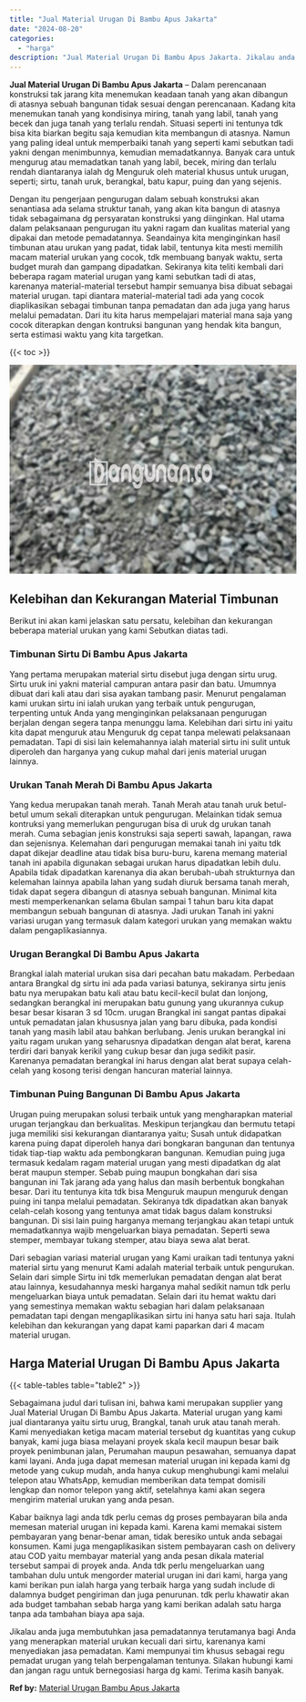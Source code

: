 ```yaml
---
title: "Jual Material Urugan Di Bambu Apus Jakarta"
date: "2024-08-20"
categories: 
  - "harga"
description: "Jual Material Urugan Di Bambu Apus Jakarta. Jikalau anda juga membutuhkan jasa pemadatannya terutamanya bagi Anda yang menerapkan material urukan kecuali dar..."
---
```


**Jual Material Urugan Di Bambu Apus Jakarta** – Dalam perencanaan konstruksi tak jarang kita menemukan keadaan tanah yang akan dibangun di atasnya sebuah bangunan tidak sesuai dengan perencanaan. Kadang kita menemukan tanah yang kondisinya miring, tanah yang labil, tanah yang becek dan juga tanah yang terlalu rendah. Situasi seperti ini tentunya tdk bisa kita biarkan begitu saja kemudian kita membangun di atasnya. Namun yang paling ideal untuk memperbaiki tanah yang seperti kami sebutkan tadi yakni dengan menimbunnya, kemudian memadatkannya. Banyak cara untuk mengurug atau memadatkan tanah yang labil, becek, miring dan terlalu rendah diantaranya ialah dg Menguruk oleh material khusus untuk urugan, seperti; sirtu, tanah uruk, berangkal, batu kapur, puing dan yang sejenis.

Dengan itu pengerjaan pengurugan dalam sebuah konstruksi akan senantiasa ada selama struktur tanah, yang akan kita bangun di atasnya tidak sebagaimana dg persyaratan konstruksi yang diinginkan. Hal utama dalam pelaksanaan pengurugan itu yakni ragam dan kualitas material yang dipakai dan metode pemadatannya. Seandainya kita menginginkan hasil timbunan atau urukan yang padat, tidak labil, tentunya kita mesti memilih macam material urukan yang cocok, tdk membuang banyak waktu, serta budget murah dan gampang dipadatkan. Sekiranya kita teliti kembali dari beberapa ragam material urugan yang kami sebutkan tadi di atas, karenanya material-material tersebut hampir semuanya bisa dibuat sebagai material urugan. tapi diantara material-material tadi ada yang cocok diaplikasikan sebagai timbunan tanpa pemadatan dan ada juga yang harus melalui pemadatan. Dari itu kita harus mempelajari material mana saja yang cocok diterapkan dengan kontruksi bangunan yang hendak kita bangun, serta estimasi waktu yang kita targetkan.

{{< toc >}}

![Jual Material Urugan Di Bambu Apus Jakarta](/images/jual-urugan-29.png)

## Kelebihan dan Kekurangan Material Timbunan

Berikut ini akan kami jelaskan satu persatu, kelebihan dan kekurangan beberapa material urukan yang kami Sebutkan diatas tadi.

### Timbunan Sirtu Di Bambu Apus Jakarta

Yang pertama merupakan material sirtu disebut juga dengan sirtu urug. Sirtu uruk ini yakni material campuran antara pasir dan batu. Umumnya dibuat dari kali atau dari sisa ayakan tambang pasir. Menurut pengalaman kami urukan sirtu ini ialah urukan yang terbaik untuk pengurugan, terpenting untuk Anda yang menginginkan pelaksanaan pengurugan berjalan dengan segera tanpa menunggu lama. Kelebihan dari sirtu ini yaitu kita dapat menguruk atau Menguruk dg cepat tanpa melewati pelaksanaan pemadatan. Tapi di sisi lain kelemahannya ialah material sirtu ini sulit untuk diperoleh dan harganya yang cukup mahal dari jenis material urugan lainnya.

### Urukan Tanah Merah Di Bambu Apus Jakarta

Yang kedua merupakan tanah merah. Tanah Merah atau tanah uruk betul-betul umum sekali diterapkan untuk pengurugan. Melainkan tidak semua kontruksi yang memerlukan pengurugan bisa di uruk dg urukan tanah merah. Cuma sebagian jenis konstruksi saja seperti sawah, lapangan, rawa dan sejenisnya. Kelemahan dari pengurugan memakai tanah ini yaitu tdk dapat dikejar deadline atau tidak bisa buru-buru, karena memang material tanah ini apabila digunakan sebagai urukan harus dipadatkan lebih dulu. Apabila tidak dipadatkan karenanya dia akan berubah-ubah strukturnya dan kelemahan lainnya apabila lahan yang sudah diuruk bersama tanah merah, tidak dapat segera dibangun di atasnya sebuah bangunan. Minimal kita mesti memperkenankan selama 6bulan sampai 1 tahun baru kita dapat membangun sebuah bangunan di atasnya. Jadi urukan Tanah ini yakni variasi urugan yang termasuk dalam kategori urukan yang memakan waktu dalam pengaplikasiannya.

### Urugan Berangkal Di Bambu Apus Jakarta

Brangkal ialah material urukan sisa dari pecahan batu makadam. Perbedaan antara Brangkal dg sirtu ini ada pada variasi batunya, sekiranya sirtu jenis batu nya merupakan batu kali atau batu kecil-kecil bulat dan lonjong, sedangkan berangkal ini merupakan batu gunung yang ukurannya cukup besar besar kisaran 3 sd 10cm. urugan Brangkal ini sangat pantas dipakai untuk pemadatan jalan khususnya jalan yang baru dibuka, pada kondisi tanah yang masih labil atau bahkan berlubang. Jenis urukan berangkal ini yaitu ragam urukan yang seharusnya dipadatkan dengan alat berat, karena terdiri dari banyak kerikil yang cukup besar dan juga sedikit pasir. Karenanya pemadatan berangkal ini harus dengan alat berat supaya celah-celah yang kosong terisi dengan hancuran material lainnya.

### Timbunan Puing Bangunan Di Bambu Apus Jakarta

Urugan puing merupakan solusi terbaik untuk yang mengharapkan material urugan terjangkau dan berkualitas. Meskipun terjangkau dan bermutu tetapi juga memiliki sisi kekurangan diantaranya yaitu; Susah untuk didapatkan karena puing dapat diperoleh hanya dari bongkaran bangunan dan tentunya tidak tiap-tiap waktu ada pembongkaran bangunan. Kemudian puing juga termasuk kedalam ragam material urugan yang mesti dipadatkan dg alat berat maupun stemper. Sebab puing maupun bongkahan dari sisa bangunan ini Tak jarang ada yang halus dan masih berbentuk bongkahan besar. Dari itu tentunya kita tdk bisa Menguruk maupun menguruk dengan puing ini tanpa melalui pemadatan. Sekiranya tdk dipadatkan akan banyak celah-celah kosong yang tentunya amat tidak bagus dalam konstruksi bangunan. Di sisi lain puing harganya memang terjangkau akan tetapi untuk memadatkannya wajib mengeluarkan biaya pemadatan. Seperti sewa stemper, membayar tukang stemper, atau biaya sewa alat berat.

Dari sebagian variasi material urugan yang Kami uraikan tadi tentunya yakni material sirtu yang menurut Kami adalah material terbaik untuk pengurukan. Selain dari simple Sirtu ini tdk memerlukan pemadatan dengan alat berat atau lainnya, kesudahannya meski harganya mahal sedikit namun tdk perlu mengeluarkan biaya untuk pemadatan. Selain dari itu hemat waktu dari yang semestinya memakan waktu sebagian hari dalam pelaksanaan pemadatan tapi dengan mengaplikasikan sirtu ini hanya satu hari saja. Itulah kelebihan dan kekurangan yang dapat kami paparkan dari 4 macam material urugan.

## Harga Material Urugan Di Bambu Apus Jakarta

{{< table-tables table="table2" >}}

Sebagaimana judul dari tulisan ini, bahwa kami merupakan supplier yang Jual Material Urugan Di Bambu Apus Jakarta. Material urugan yang kami jual diantaranya yaitu sirtu urug, Brangkal, tanah uruk atau tanah merah. Kami menyediakan ketiga macam material tersebut dg kuantitas yang cukup banyak, kami juga biasa melayani proyek skala kecil maupun besar baik proyek penimbunan jalan, Perumahan maupun pesawahan, semuanya dapat kami layani. Anda juga dapat memesan material urugan ini kepada kami dg metode yang cukup mudah, anda hanya cukup menghubungi kami melalui telepon atau WhatsApp, kemudian memberikan data tempat domisili lengkap dan nomor telepon yang aktif, setelahnya kami akan segera mengirim material urukan yang anda pesan.

Kabar baiknya lagi anda tdk perlu cemas dg proses pembayaran bila anda memesan material urugan ini kepada kami. Karena kami memakai sistem pembayaran yang benar-benar aman, tidak beresiko untuk anda sebagai konsumen. Kami juga mengaplikasikan sistem pembayaran cash on delivery atau COD yaitu membayar material yang anda pesan dikala material tersebut sampai di proyek anda. Anda tdk perlu mengeluarkan uang tambahan dulu untuk mengorder material urugan ini dari kami, harga yang kami berikan pun ialah harga yang terbaik harga yang sudah include di dalamnya budget pengiriman dan juga penurunan. tdk perlu khawatir akan ada budget tambahan sebab harga yang kami berikan adalah satu harga tanpa ada tambahan biaya apa saja.

Jikalau anda juga membutuhkan jasa pemadatannya terutamanya bagi Anda yang menerapkan material urukan kecuali dari sirtu, karenanya kami menyediakan jasa pemadatan. Kami mempunyai tim khusus sebagai regu pemadat urugan yang telah berpengalaman tentunya. Silakan hubungi kami dan jangan ragu untuk bernegosiasi harga dg kami. Terima kasih banyak.

**Ref by:** [Material Urugan Bambu Apus Jakarta](https://id.wikipedia.org/wiki/Material)
